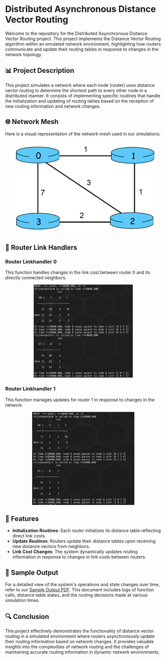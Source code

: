 # Distributed Asynchronous Distance Vector Routing

Welcome to the repository for the Distributed Asynchronous Distance Vector Routing project. This project implements the Distance Vector Routing algorithm within an emulated network environment, highlighting how routers communicate and update their routing tables in response to changes in the network topology.

## 📊 Project Description

This project simulates a network where each node (router) uses distance vector routing to determine the shortest path to every other node in a distributed manner. It consists of implementing specific routines that handle the initialization and updating of routing tables based on the reception of new routing information and network changes.

## 🌐 Network Mesh

Here is a visual representation of the network mesh used in our simulations:

<p align="center">
    <img src="Screenshots/net.png" alt="Network Mesh" height="300">
</p>

## 🔄 Router Link Handlers

### Router Linkhandler 0

This function handles changes in the link cost between router 0 and its directly connected neighbors.

<p align="center">
    <img src="Screenshots/Part2_rtlinkhandler0.png" alt="Router Linkhandler 0" height="300">
</p>

### Router Linkhandler 1

This function manages updates for router 1 in response to changes in the network.

<p align="center">
    <img src="Screenshots/Part2_rtlinkhandler1.png" alt="Router Linkhandler 1" height="300">
</p>

## 📝 Features

- **Initialization Routines**: Each router initializes its distance table reflecting direct link costs.
- **Update Routines**: Routers update their distance tables upon receiving new distance vectors from neighbors.
- **Link Cost Changes**: The system dynamically updates routing information in response to changes in link costs between routers.

## 📄 Sample Output

For a detailed view of the system's operations and state changes over time, refer to our [Sample Output PDF](Screenshots/SampleOutput.pdf). This document includes logs of function calls, distance table states, and the routing decisions made at various simulation times.

## 🔍 Conclusion

This project effectively demonstrates the functionality of distance vector routing in a simulated environment where routers asynchronously update their routing information based on network changes. It provides valuable insights into the complexities of network routing and the challenges of maintaining accurate routing information in dynamic network environments.
